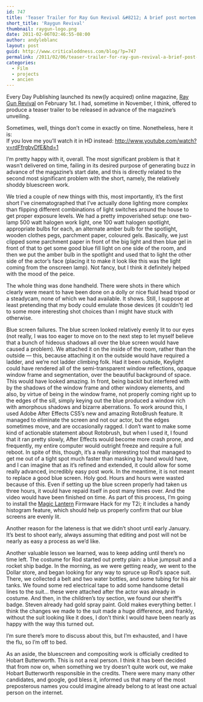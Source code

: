 ```yaml
---
id: 747
title: 'Teaser Trailer for Ray Gun Revival &#8212; A brief post mortem'
short_title: 'Raygun Revival'
thumbnail: raygun-logo.png
date: 2011-02-06T02:46:55-08:00
author: andyleblanc
layout: post
guid: http://www.criticaloddness.com/blog/?p=747
permalink: /2011/02/06/teaser-trailer-for-ray-gun-revival-a-brief-post-mortem/
categories:
  - Film
  - projects
  - ancien
---
```

Every Day Publishing launched its new(ly acquired) online magazine, [Ray Gun Revival](http://www.raygunrevival.com) on February 1st. I had, sometime in November, I think, offered to produce a teaser trailer to be released in advance of the magazine&#8217;s unveiling.

Sometimes, well, things don&#8217;t come in exactly on time. Nonetheless, here it is:  
If you love me you&#8217;ll watch it in HD instead: <http://www.youtube.com/watch?v=rdFfrgbyDfE&hd=1>



<!--more-->

I&#8217;m pretty happy with it, overall. The most significant problem is that it wasn&#8217;t delivered on time, failing in its desired purpose of generating buzz in advance of the magazine&#8217;s start date, and this is directly related to the second most significant problem with the short, namely, the relatively shoddy bluescreen work.

We tried a couple of new things with this, most importantly, it&#8217;s the first short I&#8217;ve cinematographed that I&#8217;ve actually done lighting more complex than flipping different combinations of light switches around the house to get proper exposure levels. We had a pretty impoverished setup: one two-lamp 500 watt halogen work light, one 100 watt halogen spotlight, appropriate bulbs for each, an alternate amber bulb for the spotlight, wooden clothes pegs, parchment paper, coloured gels. Basically, we just clipped some parchment paper in front of the big light and then blue gel in front of that to get some good blue fill light on one side of the room, and then we put the amber bulb in the spotlight and used that to light the other side of the actor&#8217;s face (placing it to make it look like this was the light coming from the onscreen lamp). Not fancy, but I think it definitely helped with the mood of the peice.

The whole thing was done handheld. There were shots in there which clearly were meant to have been done on a dolly or nice fluid head tripod or a steadycam, none of which we had available. It shows. Still, I suppose at least pretending that my body could emulate those devices (it couldn&#8217;t) led to some more interesting shot choices than I might have stuck with otherwise.

Blue screen failures. The blue screen looked relatively evenly lit to our eyes (not really, I was too eager to move on to the next step to let myself believe that a bunch of hideous shadows all over the blue screen would have caused a problem). We attached it on the inside of the room, rather than the outside &#8212; this, because attaching it on the outside would have required a ladder, and we&#8217;re not ladder climbing folk. Had it been outside, Keylight could have rendered all of the semi-transparent window reflections, opaque window frame and segmentation, over the beautiful background of space. This would have looked amazing. In front, being backit but interfered with by the shadows of the window frame and other windowy elements, and also, by virtue of being in the window frame, not properly coming right up to the edges of the sill, simply keying out the blue produced a window rich with amorphous shadows and bizarre aberrations. To work around this, I used Adobe After Effects CS5&#8217;s new and amazing RotoBrush feature. It managed to eliminate the screen and not our actor, but the edges sometimes move, and are occasionally ragged. I don&#8217;t want to make some kind of actionable statement about Rotobrush, but when I used it, I found that it ran pretty slowly, After Effects would become more crash prone, and frequently, my entire computer would outright freeze and require a full reboot. In spite of this, though, it&#8217;s a really interesting tool that managed to get me out of a tight spot much faster than masking by hand would have, and I can imagine that as it&#8217;s refined and extended, it could allow for some really advanced, incredibly easy post work. In the meantime, it is not meant to replace a good blue screen. Holy god. Hours and hours were wasted because of this. Even if setting up the blue screen properly had taken us three hours, it would have repaid itself in post many times over. And the video would have been finished on time. As part of this process, I&#8217;m going to install the [Magic Lantern](http://magiclantern.wikia.com/wiki/Magic_Lantern_Firmware_Wiki) Firmware Hack for my T2i; it includes a handy histogram feature, which should help us properly confirm that our blue screens are evenly lit.

Another reason for the lateness is that we didn&#8217;t shoot until early January. It&#8217;s best to shoot early, always assuming that editing and post will not be nearly as easy a process as we&#8217;d like.

Another valuable lesson we learned, was to keep adding until there&#8217;s no time left. The costume for Rod started out pretty plain: a blue jumpsuit and a rocket ship badge. In the morning, as we were getting ready, we went to the Dollar store, and began looking for any way to spruce up Rod&#8217;s space suit. There, we collected a belt and two water bottles, and some tubing for his air tanks. We found some red electrical tape to add some handsome detail lines to the suit&#8230; these were attached after the actor was already in costume. And then, in the children&#8217;s toy section, we found our sheriff&#8217;s badge. Steven already had gold spray paint. Gold makes everything better. I think the changes we made to the suit made a huge difference, and frankly, without the suit looking like it does, I don&#8217;t think I would have been nearly as happy with the way this turned out.

I&#8217;m sure there&#8217;s more to discuss about this, but I&#8217;m exhausted, and I have the flu, so I&#8217;m off to bed.

As an aside, the bluescreen and compositing work is officially credited to Hobart Butterworth. This is not a real person. I think it has been decided that from now on, when something we try doesn&#8217;t quite work out, we make Hobart Butterworth responsible in the credits. There were many many other candidates, and google, god bless it, informed us that many of the most preposterous names you could imagine already belong to at least one actual person on the internet.
